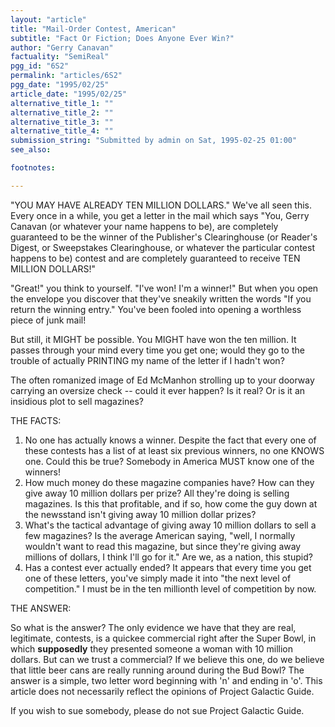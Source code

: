 ```yaml
---
layout: "article"
title: "Mail-Order Contest, American"
subtitle: "Fact Or Fiction; Does Anyone Ever Win?"
author: "Gerry Canavan"
factuality: "SemiReal"
pgg_id: "6S2"
permalink: "articles/6S2"
pgg_date: "1995/02/25"
article_date: "1995/02/25"
alternative_title_1: ""
alternative_title_2: ""
alternative_title_3: ""
alternative_title_4: ""
submission_string: "Submitted by admin on Sat, 1995-02-25 01:00"
see_also:

footnotes: 

---
```

<div>
<p>"YOU MAY HAVE ALREADY TEN MILLION DOLLARS." We've all seen this. Every once in a while, you get a letter in the mail which says "You, Gerry Canavan (or whatever your name happens to be), are completely guaranteed to be the winner of the Publisher's Clearinghouse (or Reader's Digest, or Sweepstakes Clearinghouse, or whatever the particular contest happens to be) contest and are completely guaranteed to receive TEN MILLION DOLLARS!"</p>
<p>"Great!" you think to yourself. "I've won! I'm a winner!" But when you open the envelope you discover that they've sneakily written the words "If you return the winning entry." You've been fooled into opening a worthless piece of junk mail!</p>
<p>But still, it MIGHT be possible. You MIGHT have won the ten million. It passes through your mind every time you get one; would they go to the trouble of actually PRINTING my name of the letter if I hadn't won?</p>
<p>The often romanized image of Ed McManhon strolling up to your doorway carrying an oversize check -- could it ever happen? Is it real? Or is it an insidious plot to sell magazines?</p>
<p>THE FACTS:</p>
<ol>
<li value="1">No one has actually knows a winner. Despite the fact that every one of these contests has a list of at least six previous winners, no one KNOWS one. Could this be true? Somebody in America MUST know one of the winners!</li>
<li value="2">How much money do these magazine companies have? How can they give away 10 million dollars per prize? All they're doing is selling magazines. Is this that profitable, and if so, how come the guy down at the newsstand isn't giving away 10 million dollar prizes?</li>
<li value="3">What's the tactical advantage of giving away 10 million dollars to sell a few magazines? Is the average American saying, "well, I normally wouldn't want to read this magazine, but since they're giving away millions of dollars, I think I'll go for it." Are we, as a nation, this stupid?</li>
<li value="4">Has a contest ever actually ended? It appears that every time you get one of these letters, you've simply made it into "the next level of competition." I must be in the ten millionth level of competition by now.</li>
</ol>
<p>THE ANSWER:</p>
<p>So what is the answer? The only evidence we have that they are real, legitimate, contests, is a quickee commercial right after the Super Bowl, in which <strong>supposedly</strong> they presented someone a woman with 10 million dollars. But can we trust a commercial? If we believe this one, do we believe that little beer cans are really running around during the Bud Bowl? The answer is a simple, two letter word beginning with 'n' and ending in 'o'. This article does not necessarily reflect the opinions of Project Galactic Guide.</p>
<p>If you wish to sue somebody, please do not sue Project Galactic Guide. <!--Amazon_CLS_IM_END--></p>
</div>

